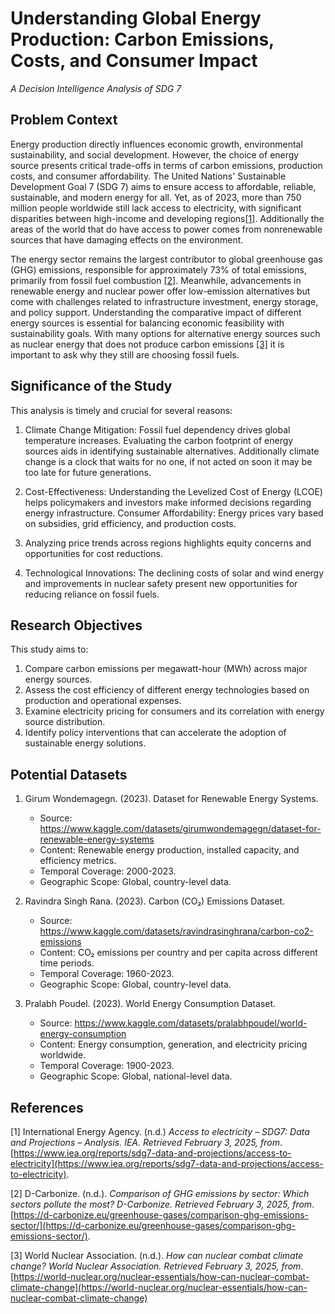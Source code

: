 # Understanding Global Energy Production: Carbon Emissions, Costs, and Consumer Impact
*A Decision Intelligence Analysis of SDG 7*

## Problem Context
Energy production directly influences economic growth, environmental sustainability, and social development. However, the choice of energy source presents critical trade-offs in terms of carbon emissions, production costs, and consumer affordability. The United Nations' Sustainable Development Goal 7 (SDG 7) aims to ensure access to affordable, reliable, sustainable, and modern energy for all. Yet, as of 2023, more than 750 million people worldwide still lack access to electricity, with significant disparities between high-income and developing regions[[1]](#1). Additionally the areas of the world that do have access to power comes from nonrenewable sources that have damaging effects on the environment.

The energy sector remains the largest contributor to global greenhouse gas (GHG) emissions, responsible for approximately 73% of total emissions, primarily from fossil fuel combustion [[2]](#2). Meanwhile, advancements in renewable energy and nuclear power offer low-emission alternatives but come with challenges related to infrastructure investment, energy storage, and policy support. Understanding the comparative impact of different energy sources is essential for balancing economic feasibility with sustainability goals. With many options for alternative energy sources such as nuclear energy that does not produce carbon emissions [[3]](#3) it is important to ask why they still are choosing fossil fuels.

## Significance of the Study
This analysis is timely and crucial for several reasons:

1. Climate Change Mitigation: Fossil fuel dependency drives global temperature increases. Evaluating the carbon footprint of energy sources aids in identifying sustainable alternatives. Additionally climate change is a clock that waits for no one, if not acted on soon it may be too late for future generations.

2. Cost-Effectiveness: Understanding the Levelized Cost of Energy (LCOE) helps policymakers and investors make informed decisions regarding energy infrastructure.
Consumer Affordability: Energy prices vary based on subsidies, grid efficiency, and production costs. 

3. Analyzing price trends across regions highlights equity concerns and opportunities for cost reductions.

4. Technological Innovations: The declining costs of solar and wind energy and improvements in nuclear safety present new opportunities for reducing reliance on fossil fuels.

## Research Objectives
This study aims to:
1. Compare carbon emissions per megawatt-hour (MWh) across major energy sources.
2. Assess the cost efficiency of different energy technologies based on production and operational expenses.
3. Examine electricity pricing for consumers and its correlation with energy source distribution.
4. Identify policy interventions that can accelerate the adoption of sustainable energy solutions.


## Potential Datasets

1. Girum Wondemagegn. (2023). Dataset for Renewable Energy Systems.
   - Source: https://www.kaggle.com/datasets/girumwondemagegn/dataset-for-renewable-energy-systems
   - Content: Renewable energy production, installed capacity, and efficiency metrics.
   - Temporal Coverage: 2000-2023.
   - Geographic Scope: Global, country-level data.

2. Ravindra Singh Rana. (2023). Carbon (CO₂) Emissions Dataset.
   - Source: https://www.kaggle.com/datasets/ravindrasinghrana/carbon-co2-emissions
   - Content: CO₂ emissions per country and per capita across different time periods.
   - Temporal Coverage: 1960-2023.
   - Geographic Scope: Global, country-level data.

3. Pralabh Poudel. (2023). World Energy Consumption Dataset.
   - Source: https://www.kaggle.com/datasets/pralabhpoudel/world-energy-consumption
   - Content: Energy consumption, generation, and electricity pricing worldwide.
   - Temporal Coverage: 1900-2023.
   - Geographic Scope: Global, national-level data.


## References

<a id="1">[1]</a> International Energy Agency. (n.d.) *Access to electricity – SDG7: Data and Projections – Analysis. IEA. Retrieved February 3, 2025, from*. [https://www.iea.org/reports/sdg7-data-and-projections/access-to-electricity](https://www.iea.org/reports/sdg7-data-and-projections/access-to-electricity).

<a id="2">[2]</a> D-Carbonize. (n.d.). *Comparison of GHG emissions by sector: Which sectors pollute the most? D-Carbonize. Retrieved February 3, 2025, from*. [https://d-carbonize.eu/greenhouse-gases/comparison-ghg-emissions-sector/](https://d-carbonize.eu/greenhouse-gases/comparison-ghg-emissions-sector/).

<a id="3">[3]</a> World Nuclear Association. (n.d.). *How can nuclear combat climate change? World Nuclear Association. Retrieved February 3, 2025, from*. [https://world-nuclear.org/nuclear-essentials/how-can-nuclear-combat-climate-change](https://world-nuclear.org/nuclear-essentials/how-can-nuclear-combat-climate-change)






